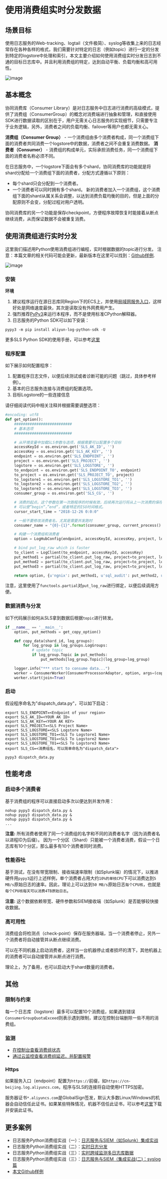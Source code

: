 # 使用消费组实时分发数据

## 场景目标
使用日志服务的Web-tracking、logtail（文件极简）、syslog等收集上来的日志经常存在各种各样的格式，我们需要针对特定的日志（例如topic）进行一定的分发到特定的logstore中处理和索引，本文主要介绍如何使用消费组实时分发日志到不通的目标日志库中。并且利用消费组的特定，达到自动平衡、负载均衡和高可用性。

![image](https://yqfile.alicdn.com/cdd946a301ff55389b6f03559de059b6dc3b4b81.png)

## 基本概念
协同消费库（Consumer Library）是对日志服务中日志进行消费的高级模式，提供了消费组（ConsumerGroup）的概念对消费端进行抽象和管理，和直接使用SDK进行数据读取的区别在于，用户无需关心日志服务的实现细节，只需要专注于业务逻辑，另外，消费者之间的负载均衡、failover等用户也都无需关心。

**消费组（Consumer Group）** - 一个消费组由多个消费者构成，同一个消费组下面的消费者共同消费一个logstore中的数据，消费者之间不会重复消费数据。
**消费者（Consumer）** - 消费组的构成单元，实际承担消费任务，同一个消费组下面的消费者名称必须不同。

在日志服务中，一个logstore下面会有多个shard，协同消费库的功能就是将shard分配给一个消费组下面的消费者，分配方式遵循以下原则：
- 每个shard只会分配到一个消费者。
- 一个消费者可以同时拥有多个shard。
新的消费者加入一个消费组，这个消费组下面的shard从属关系会调整，以达到消费负载均衡的目的，但是上面的分配原则不会变，分配过程对用户透明。

协同消费库的另一个功能是保存checkpoint，方便程序故障恢复时能接着从断点继续消费，从而保证数据不会被重复消费。

## 使用消费组进行实时分发

这里我们描述用Python使用消费组进行编程，实时根据数据的topic进行分发。
注意：本篇文章的相关代码可能会更新，最新版本在这里可以找到：[Github样例](https://github.com/aliyun/aliyun-log-python-sdk/blob/master/tests/consumer_group_examples/copy_data_to_logstore.py).

![image](https://yqfile.alicdn.com/2271e718feaad160eff7c49779caefb139449d48.png)


### 安装
**环境**
1. 建议程序运行在源日志库同Region下的ECS上，并使用[局域网服务入口](https://help.aliyun.com/document_detail/29008.html)，这样好处是网络速度最快，其次是读取没有外网费用产生。
2. 强烈推荐[PyPy3](https://pypy.org/download.html)来运行本程序，而不是使用标准CPython解释器。
3. 日志服务的Python SDK可以如下安装：
```shell
pypy3 -m pip install aliyun-log-python-sdk -U
```
更多SLS Python SDK的使用手册，可以参考[这里](https://aliyun-log-python-sdk.readthedocs.io/README_CN.html)

### 程序配置
如下展示如何配置程序：
1. 配置程序日志文件，以便后续测试或者诊断可能的问题（跳过，具体参考样例）。
2. 基本的日志服务连接与消费组的配置选项。
3. 目标Logstore的一些连接信息

请仔细阅读代码中相关注释并根据需要调整选项：

```python
#encoding: utf8
def get_option():
    ##########################
    # 基本选项
    ##########################

    # 从环境变量中加载SLS参数与选项，根据需要可以配置多个目标
    accessKeyId = os.environ.get('SLS_AK_ID', '')
    accessKey = os.environ.get('SLS_AK_KEY', '')
    endpoint = os.environ.get('SLS_ENDPOINT', '')
    project = os.environ.get('SLS_PROJECT', '')
    logstore = os.environ.get('SLS_LOGSTORE', '')
    to_endpoint = os.environ.get('SLS_ENDPOINT_TO', endpoint)
    to_project = os.environ.get('SLS_PROJECT_TO', project)
    to_logstore1 = os.environ.get('SLS_LOGSTORE_TO1', '')
    to_logstore2 = os.environ.get('SLS_LOGSTORE_TO2', '')
    to_logstore3 = os.environ.get('SLS_LOGSTORE_TO3', '')
    consumer_group = os.environ.get('SLS_CG', '')

    # 消费的起点。这个参数在第一次跑程序的时候有效，后续再次运行将从上一次消费的保存点继续。
    # 可以使”begin“，”end“，或者特定的ISO时间格式。
    cursor_start_time = "2018-12-26 0:0:0"

    # 一般不要修改消费者名，尤其是需要并发跑时
    consumer_name = "{0}-{1}".format(consumer_group, current_process().pid)

    # 构建一个消费组和消费者
    option = LogHubConfig(endpoint, accessKeyId, accessKey, project, logstore, consumer_group, consumer_name, cursor_position=CursorPosition.SPECIAL_TIMER_CURSOR, cursor_start_time=cursor_start_time)

    # bind put_log_raw which is faster
    to_client = LogClient(to_endpoint, accessKeyId, accessKey)
    put_method1 = partial(to_client.put_log_raw, project=to_project, logstore=to_logstore1)
    put_method2 = partial(to_client.put_log_raw, project=to_project, logstore=to_logstore2)
    put_method3 = partial(to_client.put_log_raw, project=to_project, logstore=to_logstore3)

    return option, {u'ngnix': put_method1, u'sql_audit': put_method2, u'click': put_method3}
```

注意，这里使用了`functools.partial`对`put_log_raw`进行绑定，以便后续调用方便。


### 数据消费与分发
如下代码展示如何从SLS拿到数据后根据`topic`进行转发。

```python
if __name__ == '__main__':
    option, put_methods = get_copy_option()

    def copy_data(shard_id, log_groups):
        for log_group in log_groups.LogGroups:
            # update topic
            if log_group.Topic in put_methods:
		        put_methods[log_group.Topic](log_group=log_group)

    logger.info("*** start to consume data...")
    worker = ConsumerWorker(ConsumerProcessorAdaptor, option, args=(copy_data, ))
    worker.start(join=True)
```

### 启动
假设程序命名为"dispatch_data.py"，可以如下启动：

```shell
export SLS_ENDPOINT=<Endpoint of your region>
export SLS_AK_ID=<YOUR AK ID>
export SLS_AK_KEY=<YOUR AK KEY>
export SLS_PROJECT=<SLS Project Name>
export SLS_LOGSTORE=<SLS Logstore Name>
export SLS_LOGSTORE_TO1=<SLS To Logstore1 Name>
export SLS_LOGSTORE_TO1=<SLS To Logstore2 Name>
export SLS_LOGSTORE_TO1=<SLS To Logstore3 Name>
export SLS_CG=<消费组名，可以简单命名为"dispatch_data">

pypy3 dispatch_data.py
```
## 性能考虑
### 启动多个消费者
基于消费组的程序可以直接启动多次以便达到并发作用：

```shell
nohup pypy3 dispatch_data.py &
nohup pypy3 dispatch_data.py &
nohup pypy3 dispatch_data.py &
...
```

**注意:**
所有消费者使用了同一个消费组的名字和不同的消费者名字（因为消费者名以进程ID为后缀）。
因为一个分区（Shard）只能被一个消费者消费，假设一个日志库有10个分区，那么最多有10个消费者同时消费。

### 性能吞吐
基于测试，在没有带宽限制、接收端速率限制（如Splunk端）的情况下，以推进硬件用`pypy3`运行上述样例，单个消费者占用大约`10%的单核CPU`下可以消费达到`5 MB/s`原始日志的速率。因此，理论上可以达到`50 MB/s`原始日志`每个CPU核`，也就是`每个CPU核每天可以消费4TB原始日志`。

**注意:** 这个数据依赖带宽、硬件参数和SIEM接收端（如Splunk）是否能够较快接收数据。

### 高可用性
消费组会将检测点（check-point）保存在服务器端，当一个消费者停止，另外一个消费者将自动接管并从断点继续消费。

可以在不同机器上启动消费者，这样当一台机器停止或者损坏的清下，其他机器上的消费者可以自动接管并从断点进行消费。

理论上，为了备用，也可以启动大于shard数量的消费者。

## 其他

### 限制与约束
每一个日志库（logstore）最多可以配置10个消费组，如果遇到错误`ConsumerGroupQuotaExceed`则表示遇到限制，建议在控制台端删除一些不用的消费组。

### 监测
- [在控制台查看消费组状态](https://help.aliyun.com/document_detail/43998.html)
- [通过云监控查看消费组延迟，并配置报警](https://help.aliyun.com/document_detail/55912.html)

### Https
如果服务入口（endpoint）配置为`https://`前缀，如`https://cn-beijing.log.aliyuncs.com`，程序与SLS的连接将自动使用HTTPS加密。

服务器证书`*.aliyuncs.com`是GlobalSign签发，默认大多数Linux/Windows的机器会自动信任此证书。如果某些特殊情况，机器不信任此证书，可以参考[这里](https://success.outsystems.com/Support/Enterprise_Customers/Installation/Install_a_trusted_root_CA__or_self-signed_certificate)下载并安装此证书。

## 更多案例
- 日志服务Python消费组实战（一）：[日志服务与SIEM（如Splunk）集成实战](https://yq.aliyun.com/articles/684035)
- 日志服务Python消费组实战（二）：[实时日志分发](https://yq.aliyun.com/articles/684081)
- 日志服务Python消费组实战（三）：[实时跨域监测多日志库数据](https://yq.aliyun.com/articles/684108)
- 日志服务Python消费组实战（三）：[日志服务与SIEM（集成实战(二)：syslog篇](https://yq.aliyun.com/articles/684108)
- [本文Github样例](https://github.com/aliyun/aliyun-log-python-sdk/blob/master/tests/consumer_group_examples/copy_data_to_logstore.py)
